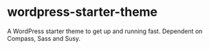 # wordpress-starter-theme
A WordPress starter theme to get up and running fast. Dependent on Compass, Sass and Susy.
